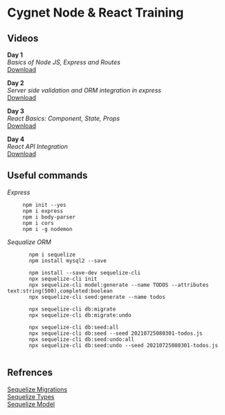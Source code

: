 # Cygnet Node & React Training

## Videos
**Day 1**<br>
_Basics of Node JS, Express and Routes_<br>
[Download](https://cipl2014-my.sharepoint.com/:v:/g/personal/manthan_patel_cygnetinfotech_com/ERxky-0E9OtHjKNGitp9YloBSQvWdFSPDouYdXgeEl0MhA)<br>

**Day 2**<br>
_Server side validation and ORM integration in express_<br>
[Download](https://cipl2014-my.sharepoint.com/:v:/g/personal/manthan_patel_cygnetinfotech_com/ESqxBtHaXAtHrIv9CABIlrgBuqBsO0zboynDBs3NKm784Q)<br>

**Day 3**<br>
_React Basics: Component, State, Props_<br>
[Download](https://drive.google.com/file/d/13x09OPMbYEfoEzY1up3slGSkFQdMkkgc/view?usp=sharing)<br>

**Day 4**<br>
_React API Integration_<br>
[Download](https://drive.google.com/file/d/1H216N1KN4gEtAy0uxHPjJ3GY36yYCkb0/view?usp=sharing)<br>

## Useful commands

  _Express_<br>
  
 ```
      npm init --yes 
      npm i express
      npm i body-parser
      npm i cors
      npm i -g nodemon
  ```
   
  _Sequalize ORM_<br>
    
 ```
        npm i sequelize
        npm install mysql2 --save

        npm install --save-dev sequelize-cli
        npx sequelize-cli init
        npx sequelize-cli model:generate --name TODOS --attributes text:string(500),completed:boolean
        npx sequelize-cli seed:generate --name todos

        npx sequelize-cli db:migrate
        npx sequelize-cli db:migrate:undo

        npx sequelize-cli db:seed:all
        npx sequelize-cli db:seed --seed 20210725080301-todos.js
        npx sequelize-cli db:seed:undo:all
        npx sequelize-cli db:seed:undo --seed 20210725080301-todos.js
        
   ```
   
   ## Refrences
   [Sequelize Migrations](https://sequelize.org/master/manual/migrations.html)<br>
   [Sequelize Types](https://sequelize.org/v5/manual/data-types.html)<br>
   [Sequelize Model](https://sequelize.org/master/class/lib/model.js~Model.html)
